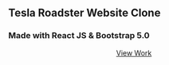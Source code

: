 ## Tesla Roadster Website Clone

### Made with React JS & Bootstrap 5.0

<div align="center">
<a href="https://dhteslaui.web.app/" target="_blank">View Work</a>
</div>
